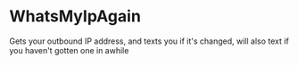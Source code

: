 # WhatsMyIpAgain
Gets your outbound IP address, and texts you if it's changed, will also text if you haven't gotten one in awhile
